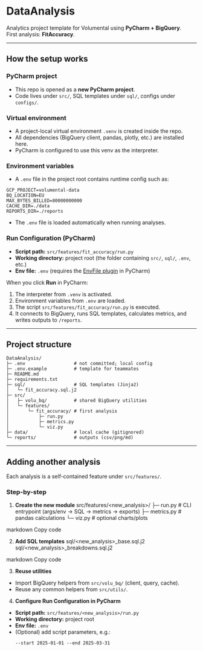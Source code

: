 # DataAnalysis

Analytics project template for Volumental using **PyCharm + BigQuery**.  
First analysis: **FitAccuracy**.

---

## How the setup works

### PyCharm project
- This repo is opened as a **new PyCharm project**.
- Code lives under `src/`, SQL templates under `sql/`, configs under `configs/`.

### Virtual environment
- A project-local virtual environment `.venv` is created inside the repo.
- All dependencies (BigQuery client, pandas, plotly, etc.) are installed here.
- PyCharm is configured to use this venv as the interpreter.

### Environment variables
- A `.env` file in the project root contains runtime config such as:
```text
GCP_PROJECT=volumental-data
BQ_LOCATION=EU
MAX_BYTES_BILLED=80000000000
CACHE_DIR=./data
REPORTS_DIR=./reports
```
- The `.env` file is loaded automatically when running analyses.

### Run Configuration (PyCharm)
- **Script path:** `src/features/fit_accuracy/run.py`  
- **Working directory:** project root (the folder containing `src/`, `sql/`, `.env`, etc.)  
- **Env file:** `.env` (requires the [EnvFile plugin](https://plugins.jetbrains.com/plugin/7861-envfile) in PyCharm)

When you click **Run** in PyCharm:
1. The interpreter from `.venv` is activated.
2. Environment variables from `.env` are loaded.
3. The script `src/features/fit_accuracy/run.py` is executed.
4. It connects to BigQuery, runs SQL templates, calculates metrics, and writes outputs to `/reports`.

---

## Project structure

```text
DataAnalysis/
├─ .env                  # not committed; local config
├─ .env.example          # template for teammates
├─ README.md
├─ requirements.txt
├─ sql/                  # SQL templates (Jinja2)
│   └─ fit_accuracy.sql.j2
├─ src/
│   ├─ volu_bq/          # shared BigQuery utilities
│   └─ features/
│       └─ fit_accuracy/ # first analysis
│           ├─ run.py
│           ├─ metrics.py
│           └─ viz.py
├─ data/                 # local cache (gitignored)
└─ reports/              # outputs (csv/png/md)
```
---

## Adding another analysis

Each analysis is a self-contained feature under `src/features/`.

### Step-by-step

1. **Create the new module**
src/features/<new_analysis>/
├─ run.py # CLI entrypoint (args/env → SQL → metrics → exports)
├─ metrics.py # pandas calculations
└─ viz.py # optional charts/plots

markdown
Copy code

2. **Add SQL templates**
sql/<new_analysis>_base.sql.j2
sql/<new_analysis>_breakdowns.sql.j2

markdown
Copy code

3. **Reuse utilities**
- Import BigQuery helpers from `src/volu_bq/` (client, query, cache).
- Reuse any common helpers from `src/utils/`.

4. **Configure Run Configuration in PyCharm**
- **Script path:** `src/features/<new_analysis>/run.py`
- **Working directory:** project root
- **Env file:** `.env`
- (Optional) add script parameters, e.g.:
  ```
  --start 2025-01-01 --end 2025-03-31
  ```
